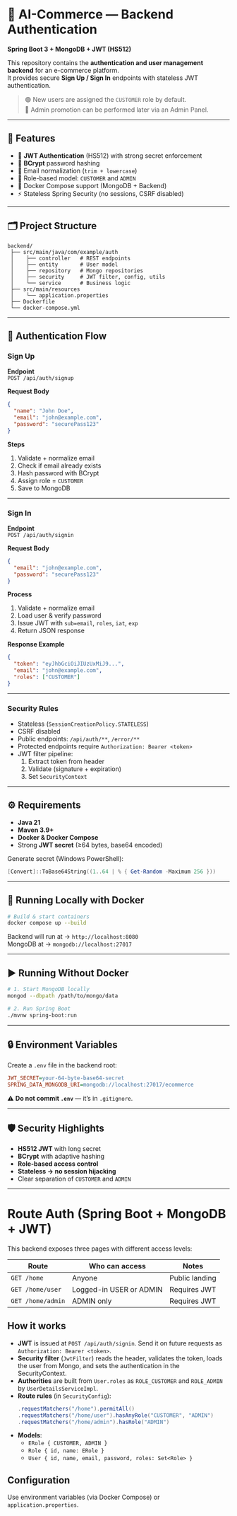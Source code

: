 # 🛒 AI-Commerce — Backend Authentication
**Spring Boot 3 + MongoDB + JWT (HS512)**

This repository contains the **authentication and user management backend** for an e-commerce platform.  
It provides secure **Sign Up / Sign In** endpoints with stateless JWT authentication.

> 🟢 New users are assigned the `CUSTOMER` role by default.  
> 🔑 Admin promotion can be performed later via an Admin Panel.

---

## 🚀 Features
- 🔐 **JWT Authentication** (HS512) with strong secret enforcement
- 🧂 **BCrypt** password hashing
- 📧 Email normalization (`trim + lowercase`)
- 👥 Role-based model: `CUSTOMER` and `ADMIN`
- 🐳 Docker Compose support (MongoDB + Backend)
- ⚡ Stateless Spring Security (no sessions, CSRF disabled)

---

## 🗂 Project Structure
```
backend/
 ├── src/main/java/com/example/auth
 │    ├── controller   # REST endpoints
 │    ├── entity       # User model
 │    ├── repository   # Mongo repositories
 │    ├── security     # JWT filter, config, utils
 │    └── service      # Business logic
 ├── src/main/resources
 │    └── application.properties
 ├── Dockerfile
 └── docker-compose.yml
```

---

## 🔑 Authentication Flow

### **Sign Up**
**Endpoint**  
`POST /api/auth/signup`

**Request Body**
```json
{
  "name": "John Doe",
  "email": "john@example.com",
  "password": "securePass123"
}
```

**Steps**
1. Validate + normalize email
2. Check if email already exists
3. Hash password with BCrypt
4. Assign role = `CUSTOMER`
5. Save to MongoDB

---

### **Sign In**
**Endpoint**  
`POST /api/auth/signin`

**Request Body**
```json
{
  "email": "john@example.com",
  "password": "securePass123"
}
```

**Process**
1. Validate + normalize email
2. Load user & verify password
3. Issue JWT with `sub=email`, `roles`, `iat`, `exp`
4. Return JSON response

**Response Example**
```json
{
  "token": "eyJhbGciOiJIUzUxMiJ9...",
  "email": "john@example.com",
  "roles": ["CUSTOMER"]
}
```

---

### **Security Rules**
- Stateless (`SessionCreationPolicy.STATELESS`)
- CSRF disabled
- Public endpoints: `/api/auth/**`, `/error/**`
- Protected endpoints require `Authorization: Bearer <token>`
- JWT filter pipeline:
    1. Extract token from header
    2. Validate (signature + expiration)
    3. Set `SecurityContext`

---

## ⚙️ Requirements
- **Java 21**
- **Maven 3.9+**
- **Docker & Docker Compose**
- Strong **JWT secret** (≥64 bytes, base64 encoded)

Generate secret (Windows PowerShell):
```powershell
[Convert]::ToBase64String((1..64 | % { Get-Random -Maximum 256 }))
```

---

## 🐳 Running Locally with Docker
```bash
# Build & start containers
docker compose up --build
```

Backend will run at → `http://localhost:8080`  
MongoDB at → `mongodb://localhost:27017`

---

## ▶️ Running Without Docker
```bash
# 1. Start MongoDB locally
mongod --dbpath /path/to/mongo/data

# 2. Run Spring Boot
./mvnw spring-boot:run
```

---

## 🔒 Environment Variables
Create a `.env` file in the backend root:
```ini
JWT_SECRET=your-64-byte-base64-secret
SPRING_DATA_MONGODB_URI=mongodb://localhost:27017/ecommerce
```

⚠️ **Do not commit `.env`** — it’s in `.gitignore`.

---

## 🛡️ Security Highlights
- **HS512 JWT** with long secret
- **BCrypt** with adaptive hashing
- **Role-based access control**
- **Stateless → no session hijacking**
- Clear separation of `CUSTOMER` and `ADMIN`

---

# Route Auth (Spring Boot + MongoDB + JWT)

This backend exposes three pages with different access levels:

| Route              | Who can access          | Notes              |
|--------------------|-------------------------|--------------------|
| `GET /home`        | Anyone                  | Public landing     |
| `GET /home/user`   | Logged-in USER or ADMIN | Requires JWT       |
| `GET /home/admin`  | ADMIN only              | Requires JWT       |

## How it works

- **JWT** is issued at `POST /api/auth/signin`. Send it on future requests as `Authorization: Bearer <token>`.
- **Security filter** (`JwtFilter`) reads the header, validates the token, loads the user from Mongo, and sets the authentication in the SecurityContext.
- **Authorities** are built from `User.roles` as `ROLE_CUSTOMER` and `ROLE_ADMIN` by `UserDetailsServiceImpl`.
- **Route rules** (in `SecurityConfig`):
  ```java
  .requestMatchers("/home").permitAll()
  .requestMatchers("/home/user").hasAnyRole("CUSTOMER", "ADMIN")
  .requestMatchers("/home/admin").hasRole("ADMIN")
  ```
- **Models**:
  - `ERole { CUSTOMER, ADMIN }`
  - `Role { id, name: ERole }`
  - `User { id, name, email, password, roles: Set<Role> }`

## Configuration

Use environment variables (via Docker Compose) or `application.properties`.




